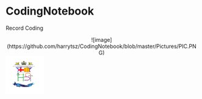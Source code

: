 # CodingNotebook

Record Coding

<div align=center> ![image](https://github.com/harrytsz/CodingNotebook/blob/master/Pictures/PIC.PNG) </div>
<img src="https://github.com/harrytsz/CodingNotebook/blob/master/Pictures/PIC.PNG" width = "100" height = "100" div align=center />
